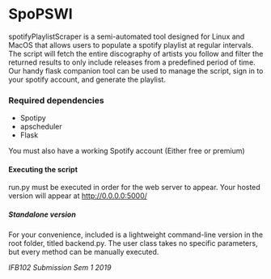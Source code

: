 SpoPSWI
==================================

spotifyPlaylistScraper is a semi-automated tool designed for Linux and MacOS that allows users to populate a spotify playlist at
regular intervals. The script will fetch the entire discography of artists you follow and filter the returned results to only include
releases from a predefined period of time. Our handy flask companion tool can be used to manage the script, sign in to your spotify
account, and generate the playlist.

### Required dependencies

* Spotipy
* apscheduler
* Flask

You must also have a working Spotify account (Either free or premium)

#### Executing the script

run.py must be executed in order for the web server to appear.
Your hosted version will appear at http://0.0.0.0:5000/

##### Standalone version

For your convenience, included is a lightweight command-line version in the root folder, titled backend.py. The user class takes no specific parameters, but every method can be manually executed.

*IFB102 Submission Sem 1 2019*
